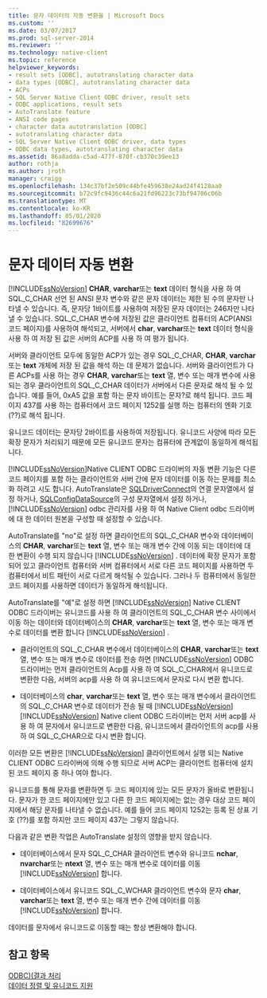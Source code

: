 ```yaml
---
title: 문자 데이터의 자동 변환을 | Microsoft Docs
ms.custom: ''
ms.date: 03/07/2017
ms.prod: sql-server-2014
ms.reviewer: ''
ms.technology: native-client
ms.topic: reference
helpviewer_keywords:
- result sets [ODBC], autotranslating character data
- data types [ODBC], autotranslating character data
- ACPs
- SQL Server Native Client ODBC driver, result sets
- ODBC applications, result sets
- AutoTranslate feature
- ANSI code pages
- character data autotranslation [ODBC]
- autotranslating character data
- SQL Server Native Client ODBC driver, data types
- ODBC data types, autotranslating character data
ms.assetid: 86a8adda-c5ad-477f-870f-cb370c39ee13
author: rothja
ms.author: jroth
manager: craigg
ms.openlocfilehash: 134c37bf2e509c44bfe459638e24ad24f4128aa0
ms.sourcegitcommit: b72c9fc9436c44c6a21fd96223c73bf94706c06b
ms.translationtype: MT
ms.contentlocale: ko-KR
ms.lasthandoff: 05/01/2020
ms.locfileid: "82699676"
---
```

# <a name="autotranslation-of-character-data"></a>문자 데이터 자동 변환
  [!INCLUDE[ssNoVersion](../../includes/ssnoversion-md.md)] **CHAR**, **varchar**또는 **text** 데이터 형식을 사용 하 여 SQL_C_CHAR 선언 된 ANSI 문자 변수와 같은 문자 데이터는 제한 된 수의 문자만 나타낼 수 있습니다. 즉, 문자당 1바이트를 사용하여 저장된 문자 데이터는 246자만 나타낼 수 있습니다. SQL_C_CHAR 변수에 저장된 값은 클라이언트 컴퓨터의 ACP(ANSI 코드 페이지)를 사용하여 해석되고, 서버에서 **char**, **varchar**또는 **text** 데이터 형식을 사용 하 여 저장 된 값은 서버의 ACP를 사용 하 여 평가 됩니다.  
  
 서버와 클라이언트 모두에 동일한 ACP가 있는 경우 SQL_C_CHAR, **CHAR**, **varchar**또는 **text** 개체에 저장 된 값을 해석 하는 데 문제가 없습니다. 서버와 클라이언트가 다른 ACPs를 사용 하는 경우 **CHAR**, **varchar**또는 **text** 열, 변수 또는 매개 변수에 사용 되는 경우 클라이언트의 SQL_C_CHAR 데이터가 서버에서 다른 문자로 해석 될 수 있습니다. 예를 들어, 0xA5 값을 포함 하는 문자 바이트는 문자?로 해석 됩니다. 코드 페이지 437를 사용 하는 컴퓨터에서 코드 페이지 1252를 실행 하는 컴퓨터의 엔화 기호 (??)로 해석 됩니다.  
  
 유니코드 데이터는 문자당 2바이트를 사용하여 저장됩니다. 유니코드 사양에 따라 모든 확장 문자가 처리되기 때문에 모든 유니코드 문자는 컴퓨터에 관계없이 동일하게 해석됩니다.  
  
 [!INCLUDE[ssNoVersion](../../includes/ssnoversion-md.md)]Native CLIENT ODBC 드라이버의 자동 변환 기능은 다른 코드 페이지를 포함 하는 클라이언트와 서버 간에 문자 데이터를 이동 하는 문제를 최소화 하려고 시도 합니다. AutoTranslate은 [SQLDriverConnect](../native-client-odbc-api/sqldriverconnect.md)의 연결 문자열에서 설정 하거나, [SQLConfigDataSource](../native-client-odbc-api/sqlconfigdatasource.md)의 구성 문자열에서 설정 하거나, [!INCLUDE[ssNoVersion](../../includes/ssnoversion-md.md)] odbc 관리자를 사용 하 여 Native Client odbc 드라이버에 대 한 데이터 원본을 구성할 때 설정할 수 있습니다.  
  
 AutoTranslate를 "no"로 설정 하면 클라이언트의 SQL_C_CHAR 변수와 데이터베이스의 **CHAR**, **varchar**또는 **text** 열, 변수 또는 매개 변수 간에 이동 되는 데이터에 대 한 변환이 수행 되지 않습니다 [!INCLUDE[ssNoVersion](../../includes/ssnoversion-md.md)] . 데이터에 확장 문자가 포함되어 있고 클라이언트 컴퓨터와 서버 컴퓨터에서 서로 다른 코드 페이지를 사용하면 두 컴퓨터에서 비트 패턴이 서로 다르게 해석될 수 있습니다. 그러나 두 컴퓨터에서 동일한 코드 페이지를 사용하면 데이터가 동일하게 해석됩니다.  
  
 AutoTranslate를 "예"로 설정 하면 [!INCLUDE[ssNoVersion](../../includes/ssnoversion-md.md)] Native CLIENT ODBC 드라이버는 유니코드를 사용 하 여 클라이언트의 SQL_C_CHAR 변수 사이에서 이동 하는 데이터와 데이터베이스의 **CHAR**, **varchar**또는 **text** 열, 변수 또는 매개 변수로 데이터를 변환 합니다 [!INCLUDE[ssNoVersion](../../includes/ssnoversion-md.md)] .  
  
-   클라이언트의 SQL_C_CHAR 변수에서 데이터베이스의 **CHAR**, **varchar**또는 **text** 열, 변수 또는 매개 변수로 데이터를 전송 하면 [!INCLUDE[ssNoVersion](../../includes/ssnoversion-md.md)] ODBC 드라이버는 먼저 클라이언트의 Acp를 사용 하 여 SQL_C_CHAR에서 유니코드로 변환한 다음, 서버의 acp를 사용 하 여 유니코드에서 문자로 다시 변환 합니다.  
  
-   데이터베이스의 **char**, **varchar**또는 **text** 열, 변수 또는 매개 변수에서 클라이언트의 SQL_C_CHAR 변수로 데이터가 전송 될 때 [!INCLUDE[ssNoVersion](../../includes/ssnoversion-md.md)] [!INCLUDE[ssNoVersion](../../includes/ssnoversion-md.md)] Native client ODBC 드라이버는 먼저 서버 acp를 사용 하 여 문자에서 유니코드로 변환한 다음, 유니코드에서 클라이언트의 acp를 사용 하 여 SQL_C_CHAR으로 다시 변환 합니다.  
  
 이러한 모든 변환은 [!INCLUDE[ssNoVersion](../../includes/ssnoversion-md.md)] 클라이언트에서 실행 되는 Native CLIENT ODBC 드라이버에 의해 수행 되므로 서버 ACP는 클라이언트 컴퓨터에 설치 된 코드 페이지 중 하나 여야 합니다.  
  
 유니코드를 통해 문자를 변환하면 두 코드 페이지에 있는 모든 문자가 올바로 변환됩니다. 문자가 한 코드 페이지에만 있고 다른 한 코드 페이지에는 없는 경우 대상 코드 페이지에서 해당 문자를 나타낼 수 없습니다. 예를 들어 코드 페이지 1252는 등록 된 상표 기호 (??)를 포함 하지만 코드 페이지 437는 그렇지 않습니다.  
  
 다음과 같은 변환 작업은 AutoTranslate 설정의 영향을 받지 않습니다.  
  
-   데이터베이스에서 문자 SQL_C_CHAR 클라이언트 변수와 유니코드 **nchar**, **nvarchar**또는 **ntext** 열, 변수 또는 매개 변수로 데이터를 이동 [!INCLUDE[ssNoVersion](../../includes/ssnoversion-md.md)] 합니다.  
  
-   데이터베이스에서 유니코드 SQL_C_WCHAR 클라이언트 변수와 문자 **char**, **varchar**또는 **text** 열, 변수 또는 매개 변수 간에 데이터를 이동 [!INCLUDE[ssNoVersion](../../includes/ssnoversion-md.md)] 합니다.  
  
 데이터를 문자에서 유니코드로 이동할 때는 항상 변환해야 합니다.  
  
## <a name="see-also"></a>참고 항목  
 [ODBC&#41;&#40;결과 처리](processing-results-odbc.md)   
 [데이터 정렬 및 유니코드 지원](../collations/collation-and-unicode-support.md)  
  
  
